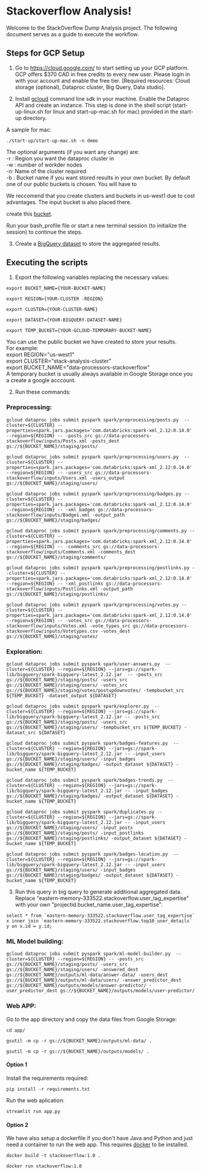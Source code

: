 # Stackoverflow Analysis!

Welcome to the StackOverflow Dump Analysis project. The following document serves as a guide to execute the workflow.


## Steps for GCP Setup

1. Go to https://cloud.google.com/ to start setting up your GCP platform. GCP offers $370 CAD in free credits to every new user. Please login in with your account and enable the free tier. [Required resources: Cloud storage (optional), Dataproc cluster, Big Query, Data studio].

2. Install [gcloud](https://cloud.google.com/sdk/docs/install) command line sdk in your machine. Enable the Dataproc API and create an instance. This step is done in the shell script (start-up-linux.<span>sh</span> for linux and start-up-mac.<span>sh</span> for mac) provided in the start-up directory.

A sample for mac:

```console
./start-up/start-up-mac.sh -n demo
```
The optional arguments (if you want any change) are:  
-r : Region you want the dataproc cluster in  
-w : number of workder nodes  
-n: Name of the cluster required  
-b : Bucket name if you want stored results in your own bucket. By default one of our public buckets is chosen. You will have to 
  
We reccomend that you create clusters and buckets in us-west1 due to cost advantages. The input bucket is also placed there.

create this [bucket](https://cloud.google.com/storage/docs/creating-buckets).  

Run your bash_profile file or start a new terminal session (to initialize the session) to continue the steps.

3. Create a [BigQuery dataset](https://cloud.google.com/bigquery/docs/datasets) to store the aggregated results.
 
## Executing the scripts

1. Export the following variables replacing the necessary values:
```
export BUCKET_NAME={YOUR-BUCKET-NAME}
```
```
export REGION={YOUR-CLUSTER -REGION}
```
```
export CLUSTER={YOUR-CLUSTER-NAME}
```
```
export DATASET={YOUR-BIGQUERY-DATASET-NAME}
```
```
export TEMP_BUCKET={YOUR-GCLOUD-TEMPORARY-BUCKET-NAME}
```
You can use the public bucket we have created to store your results.  
For example:  
export REGION="us-west1"  
export CLUSTER="stack-analysis-cluster"  
export BUCKET_NAME="data-processors-stackoverflow"  
A temporary bucket is usually always available in Google Storage once you a create a google acccount.  

2.  Run these commands:

### Preprocessing:

```
gcloud dataproc jobs submit pyspark spark/preprocessing/posts.py  --cluster=${CLUSTER} --properties=spark.jars.packages='com.databricks:spark-xml_2.12:0.14.0' --region=${REGION} -- -posts_src gs://data-processors-stackoverflow/inputs/Posts.xml -posts_dest gs://${BUCKET_NAME}/staging/posts/
```
```
gcloud dataproc jobs submit pyspark spark/preprocessing/users.py  --cluster=${CLUSTER} --properties=spark.jars.packages='com.databricks:spark-xml_2.12:0.14.0' --region=${REGION} -- -users_src gs://data-processors-stackoverflow/inputs/Users.xml -users_output gs://${BUCKET_NAME}/staging/users/
```
```
gcloud dataproc jobs submit pyspark spark/preprocessing/badges.py --cluster=${CLUSTER} --properties=spark.jars.packages='com.databricks:spark-xml_2.12:0.14.0' --region=${REGION} -- -xml_badges gs://data-processors-stackoverflow/inputs/Badges.xml -output_path gs://${BUCKET_NAME}/staging/badges/
```
```
gcloud dataproc jobs submit pyspark spark/preprocessing/comments.py --cluster=${CLUSTER} --properties=spark.jars.packages='com.databricks:spark-xml_2.12:0.14.0' --region=${REGION} -- -comments_src gs://data-processors-stackoverflow/inputs/Comments.xml -comments_dest gs://${BUCKET_NAME}/staging/comments/
```
```
gcloud dataproc jobs submit pyspark spark/preprocessing/postlinks.py --cluster=${CLUSTER} --properties=spark.jars.packages='com.databricks:spark-xml_2.12:0.14.0' --region=${REGION} -- -xml_postlinks gs://data-processors-stackoverflow/inputs/Postlinks.xml -output_path gs://${BUCKET_NAME}/staging/postlinks/
```
```
gcloud dataproc jobs submit pyspark spark/preprocessing/votes.py --cluster=${CLUSTER} --properties=spark.jars.packages='com.databricks:spark-xml_2.12:0.14.0' --region=${REGION} -- -votes_src gs://data-processors-stackoverflow/inputs/Votes.xml -vote_types_src gs://data-processors-stackoverflow/inputs/Votetypes.csv -votes_dest gs://${BUCKET_NAME}/staging/votes/
```

### Exploration:

```
gcloud dataproc jobs submit pyspark spark/user-answers.py  --cluster=${CLUSTER} --region=${REGION} --jars=gs://spark-lib/bigquery/spark-bigquery-latest_2.12.jar  -- -posts_src gs://${BUCKET_NAME}/staging/posts/ -users_src gs://${BUCKET_NAME}/staging/users/ -votes_src gs://${BUCKET_NAME}/staging/votes/postupdownvotes/ -tempbucket_src ${TEMP_BUCKET} -dataset_output ${DATASET}
```
```
gcloud dataproc jobs submit pyspark spark/explorer.py  --cluster=${CLUSTER} --region=${REGION} --jars=gs://spark-lib/bigquery/spark-bigquery-latest_2.12.jar -- -posts_src gs://${BUCKET_NAME}/staging/posts/ -users_src  gs://${BUCKET_NAME}/staging/users/ -tempbucket_src ${TEMP_BUCKET} -dataset_src ${DATASET}
```
```
gcloud dataproc jobs submit pyspark spark/badges-features.py  --cluster=${CLUSTER} --region=${REGION} --jars=gs://spark-lib/bigquery/spark-bigquery-latest_2.12.jar -- -input_users gs://${BUCKET_NAME}/staging/users/ -input_badges gs://${BUCKET_NAME}/staging/badges/ -output_dataset ${DATASET} -bucket_name ${TEMP_BUCKET}
```
```
gcloud dataproc jobs submit pyspark spark/badges-trends.py  --cluster=${CLUSTER} --region=${REGION} --jars=gs://spark-lib/bigquery/spark-bigquery-latest_2.12.jar -- -input_badges gs://${BUCKET_NAME}/staging/badges/ -output_dataset ${DATASET} -bucket_name ${TEMP_BUCKET}
```
```
gcloud dataproc jobs submit pyspark spark/duplicates.py --cluster=${CLUSTER} --region=${REGION} --jars=gs://spark-lib/bigquery/spark-bigquery-latest_2.12.jar -- -input_users gs://${BUCKET_NAME}/staging/users/ -input_posts gs://${BUCKET_NAME}/staging/posts/ -input_postlinks gs://${BUCKET_NAME}/staging/postlinks/ -output_dataset ${DATASET} -bucket_name ${TEMP_BUCKET}
```
```
gcloud dataproc jobs submit pyspark spark/badges-location.py  --cluster=${CLUSTER} --region=${REGION} --jars=gs://spark-lib/bigquery/spark-bigquery-latest_2.12.jar -- -input_users gs://${BUCKET_NAME}/staging/users/ -input_badges gs://${BUCKET_NAME}/staging/badges/ -output_dataset ${DATASET} -bucket_name ${TEMP_BUCKET}
```

3. Run this query in big query to generate additional aggregated data. Replace "eastern-memory-333522.stackoverflow.user_tag_expertise" with your own "projectid.bucket_name.user_tag_expertise".   
```
select * from `eastern-memory-333522.stackoverflow.user_tag_expertise` x inner join `eastern-memory-333522.stackoverflow.top10_user_details` y on x.id = y.id;
```


### ML Model building:

```
gcloud dataproc jobs submit pyspark spark/ml-model-builder.py  --cluster=${CLUSTER} --region=${REGION} -- -posts_src gs://${BUCKET_NAME}/staging/posts/ -users_src gs://${BUCKET_NAME}/staging/users/ -answered_dest gs://${BUCKET_NAME}/outputs/ml-data/answer-data/ -users_dest gs://${BUCKET_NAME}/outputs/ml-data/users/ -answer_predictor_dest gs://${BUCKET_NAME}/outputs/models/answer-predictor/ -user_predictor_dest gs://${BUCKET_NAME}/outputs/models/user-predictor/
```

### Web APP:

Go to the app directory and copy the data files from Google Storage:
```
cd app/
```
```
gsutil -m cp -r gs://${BUCKET_NAME}/outputs/ml-data/ . 
```
```
gsutil -m cp -r gs://${BUCKET_NAME}/outputs/models/ . 
```

#### Option 1

Install the requirements required:
```
pip install -r requirements.txt
```

Run the web aplication:
```
streamlit run app.py
```

#### Option 2

We have also setup a dockerfile if you don't have Java and Python and just need a container to run the web app. This requires [docker](https://docs.docker.com/get-docker/) to be installed.
```
docker build -t stackoverflow:1.0 .
```
```
docker run stackoverflow:1.0
```
